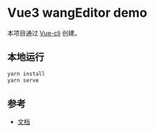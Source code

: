 # Vue3 wangEditor demo

本项目通过 [Vue-cli](https://cli.vuejs.org/zh/) 创建。

## 本地运行

```sh
yarn install
yarn serve
```

## 参考

- [文档](https://www.wangeditor.com/v5/guide/for-frame.html#vue3)
